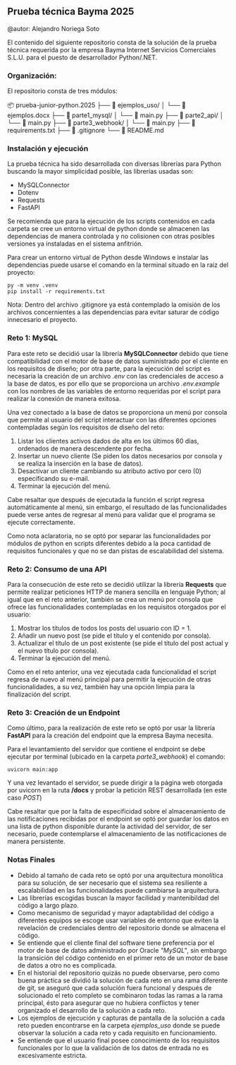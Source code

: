 ## Prueba técnica Bayma 2025

@autor: Alejandro Noriega Soto

El contenido del siguiente repositorio consta de la solución de la prueba técnica requerida por la empresa Bayma Internet Servicios Comerciales S.L.U.
para el puesto de desarrollador Python/.NET.

### Organización:

El repositorio consta de tres módulos:

📦 prueba-junior-python.2025
├── 📁 ejemplos_uso/
│   └── 📄 ejemplos.docx
├── 📁 parte1_mysql/
│   └── 📄 main.py
├── 📁 parte2_api/
│   └── 📄 main.py
├── 📁 parte3_webhook/
│   └── 📄 main.py
├── 📄 requirements.txt
├── 📄 .gitignore
└── 📄 README.md

### Instalación y ejecución

La prueba técnica ha sido desarrollada con diversas librerías para Python buscando la mayor simplicidad posible, las librerías usadas son:

* MySQLConnector
* Dotenv
* Requests
* FastAPI

Se recomienda que para la ejecución de los scripts contenidos en cada carpeta se cree un entorno virtual de python donde se almacenen las dependencias
de manera controlada y no colisionen con otras posibles versiones ya instaladas en el sistema anfitrión.

Para crear un entorno virtual de Python desde Windows e instalar las dependencias puede usarse el comando en la terminal situado en la raíz del proyecto:

```
py -m venv .venv
pip install -r requirements.txt
```

Nota: Dentro del archivo .gitignore ya está contemplado la omisión de los archivos concernientes a las dependencias para evitar saturar de código innecesario
el proyecto.

### Reto 1: MySQL

Para este reto se decidió usar la librería **MySQLConnector** debido que tiene compatibilidad con el motor de base de datos suministrado por el cliente en
los requisitos de diseño; por otra parte, para la ejecución del script es necesaria la creación de un archivo *.env* con las credenciales de acceso a la 
base de datos, es por ello que se proporciona un archivo *.env.example* con los nombres de las variables de entorno requeridas por el script para realizar
la conexión de manera exitosa.

Una vez conectado a la base de datos se proporciona un menú por consola que permite al usuario del script interactuar con las diferentes opciones
contempladas según los requisitos de diseño del reto:

1. Listar los clientes activos dados de alta en los últimos 60 días, ordenados de manera descendente por fecha.
2. Insertar un nuevo cliente (Se piden los datos necesarios por consola y se realiza la inserción en la base de datos).
3. Desactivar un cliente cambiando su atributo activo por cero (0) especificando su e-mail.
4. Terminar la ejecución del menú.

Cabe resaltar que después de ejecutada la función el script regresa automáticamente al menú, sin embargo, el resultado de las funcionalidades
puede verse antes de regresar al menú para validar que el programa se ejecute correctamente.

Como nota aclaratoria, no se optó por separar las funcionalidades por módulos de python en scripts diferentes debido a la poca cantidad de requisitos
funcionales y que no se dan pistas de escalabilidad del sistema.

### Reto 2: Consumo de una API

Para la consecución de este reto se decidió utilizar la librería **Requests** que permite realizar peticiones HTTP de manera sencilla en lenguaje
Python; al igual que en el reto anterior, también se crea un menú por consola que ofrece las funcionalidades contempladas en los requisitos
otorgados por el usuario:

1. Mostrar los títulos de todos los posts del usuario con ID = 1.
2. Añadir un nuevo post (se pide el título y el contenido por consola).
3. Actualizar el título de un post existente (se pide el título del post actual y el nuevo título por consola).
4. Terminar la ejecución del menú.

Como en el reto anterior, una vez ejecutada cada funcionalidad el script regresa de nuevo al menú principal para permitir la ejecución de otras
funcionalidades, a su vez, también hay una opción limpia para la finalización del script.

### Reto 3: Creación de un Endpoint

Como último, para la realización de este reto se optó por usar la librería **FastAPI** para la creación del endpoint que la empresa Bayma necesita.

Para el levantamiento del servidor que contiene el endpoint se debe ejecutar por terminal (ubicado en la carpeta *parte3_webhook*) el comando:

```
uvicorn main:app
```

Y una vez levantado el servidor, se puede dirigir a la página web otorgada por uvicorn en la ruta **/docs** y probar la petición REST desarrollada
(en este caso *POST*)

Cabe resaltar que por la falta de especificidad sobre el almacenamiento de las notificaciones recibidas por el endpoint se optó por guardar los
datos en una lista de python disponible durante la actividad del servidor, de ser necesario, puede contemplarse el almacenamiento de las
notificaciones de manera persistente.

### Notas Finales

* Debido al tamaño de cada reto se optó por una arquitectura monolítica para su solución, de ser necesario que el sistema sea resiliente a escalabilidad en las funcionalidades puede cambiarse la arquitectura.
* Las librerías escogidas buscan la mayor facilidad y mantenibildad del código a largo plazo.
* Como mecanismo de seguridad y mayor adaptabilidad del código a diferentes equipos se escoge usar variables de entorno que eviten la revelación de credenciales dentro del repositorio donde se almacena el código.
* Se entiende que el cliente final del software tiene preferencia por el motor de base de datos administrado por Oracle *"MySQL"*, sin embargo la transición del código contenido en el primer reto de un motor de base de datos a otro no es complicada.
* En el historial del repositorio quizás no puede observarse, pero como buena práctica se dividió la solución de cada reto en una rama diferente de git, se aseguró que cada solución fuera funcional y después de solucionado el reto completo se combinaron todas las ramas a la rama principal, ésto para asegurar que no hubiera conflictos y tener organizado el desarrollo de la solución a cada reto.
* Los ejemplos de ejecución y capturas de pantalla de la solución a cada reto pueden encontrarse en la carpeta *ejemplos_uso* donde se puede observar la solución a cada reto y cada requisito en funcionamiento.
* Se entiende que el usuario final posee conocimiento de los requisitos funcionales por lo que la validación de los datos de entrada no es excesivamente estricta.